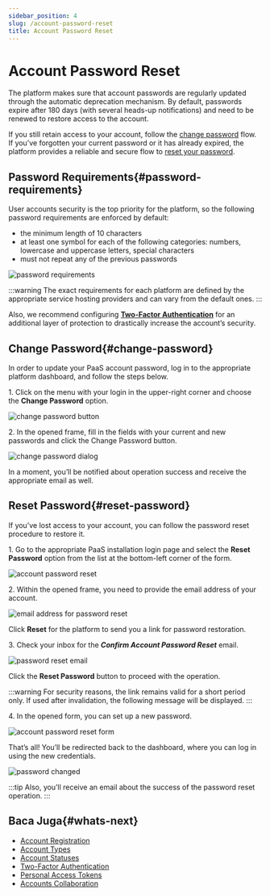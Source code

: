```yaml
---
sidebar_position: 4
slug: /account-password-reset
title: Account Password Reset
---
```

# Account Password Reset

The platform makes sure that account passwords are regularly updated through the automatic deprecation mechanism. By default, passwords expire after 180 days (with several heads-up notifications) and need to be renewed to restore access to the account.

If you still retain access to your account, follow the [change password](https://docs.dewacloud.com/docs/#change-password) flow. If you’ve forgotten your current password or it has already expired, the platform provides a reliable and secure flow to [reset your password](https://docs.dewacloud.com/docs/#reset-password).

## Password Requirements{#password-requirements}

User accounts security is the top priority for the platform, so the following password requirements are enforced by default:

  * the minimum length of 10 characters
  * at least one symbol for each of the following categories: numbers, lowercase and uppercase letters, special characters
  * must not repeat any of the previous passwords

![password requirements](#)

:::warning
The exact requirements for each platform are defined by the appropriate service hosting providers and can vary from the default ones.
:::

Also, we recommend configuring **[Two-Factor Authentication](https://docs.dewacloud.com/docs/two-factor-authentication/)** for an additional layer of protection to drastically increase the account’s security.

## Change Password{#change-password}

In order to update your PaaS account password, log in to the appropriate platform dashboard, and follow the steps below.

1\. Click on the menu with your login in the upper-right corner and choose the **Change Password** option.

![change password button](#)

2\. In the opened frame, fill in the fields with your current and new passwords and click the Change Password button.

![change password dialog](#)

In a moment, you’ll be notified about operation success and receive the appropriate email as well.

## Reset Password{#reset-password}

If you’ve lost access to your account, you can follow the password reset procedure to restore it.

1\. Go to the appropriate PaaS installation login page and select the **Reset Password** option from the list at the bottom-left corner of the form.

![account password reset](#)

2\. Within the opened frame, you need to provide the email address of your account.

![email address for password reset](#)

Click **Reset** for the platform to send you a link for password restoration.

3\. Check your inbox for the _**Confirm Account Password Reset**_ email.

![password reset email](#)

Click the **Reset Password** button to proceed with the operation.

:::warning
For security reasons, the link remains valid for a short period only. If used after invalidation, the following message will be displayed.
:::

4\. In the opened form, you can set up a new password.

![account password reset form](#)

That’s all! You’ll be redirected back to the dashboard, where you can log in using the new credentials.

![password changed](#)

:::tip
Also, you’ll receive an email about the success of the password reset operation.
:::

## Baca Juga{#whats-next}

  * [Account Registration](https://docs.dewacloud.com/docs/account/)
  * [Account Types](https://docs.dewacloud.com/docs/types-of-accounts/)
  * [Account Statuses](https://docs.dewacloud.com/docs/account-statuses/)
  * [Two-Factor Authentication](https://docs.dewacloud.com/docs/two-factor-authentication/)
  * [Personal Access Tokens](https://docs.dewacloud.com/docs/personal-access-tokens/)
  * [Accounts Collaboration](https://docs.dewacloud.com/docs/account-collaboration/)